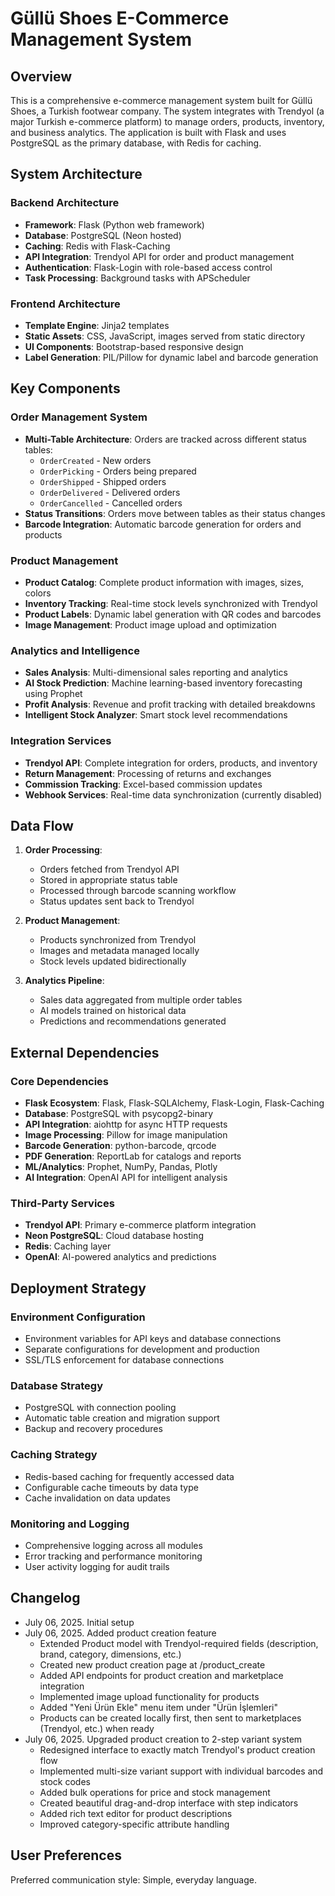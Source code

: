 # Güllü Shoes E-Commerce Management System

## Overview

This is a comprehensive e-commerce management system built for Güllü Shoes, a Turkish footwear company. The system integrates with Trendyol (a major Turkish e-commerce platform) to manage orders, products, inventory, and business analytics. The application is built with Flask and uses PostgreSQL as the primary database, with Redis for caching.

## System Architecture

### Backend Architecture
- **Framework**: Flask (Python web framework)
- **Database**: PostgreSQL (Neon hosted)
- **Caching**: Redis with Flask-Caching
- **API Integration**: Trendyol API for order and product management
- **Authentication**: Flask-Login with role-based access control
- **Task Processing**: Background tasks with APScheduler

### Frontend Architecture
- **Template Engine**: Jinja2 templates
- **Static Assets**: CSS, JavaScript, images served from static directory
- **UI Components**: Bootstrap-based responsive design
- **Label Generation**: PIL/Pillow for dynamic label and barcode generation

## Key Components

### Order Management System
- **Multi-Table Architecture**: Orders are tracked across different status tables:
  - `OrderCreated` - New orders
  - `OrderPicking` - Orders being prepared
  - `OrderShipped` - Shipped orders
  - `OrderDelivered` - Delivered orders
  - `OrderCancelled` - Cancelled orders
- **Status Transitions**: Orders move between tables as their status changes
- **Barcode Integration**: Automatic barcode generation for orders and products

### Product Management
- **Product Catalog**: Complete product information with images, sizes, colors
- **Inventory Tracking**: Real-time stock levels synchronized with Trendyol
- **Product Labels**: Dynamic label generation with QR codes and barcodes
- **Image Management**: Product image upload and optimization

### Analytics and Intelligence
- **Sales Analysis**: Multi-dimensional sales reporting and analytics
- **AI Stock Prediction**: Machine learning-based inventory forecasting using Prophet
- **Profit Analysis**: Revenue and profit tracking with detailed breakdowns
- **Intelligent Stock Analyzer**: Smart stock level recommendations

### Integration Services
- **Trendyol API**: Complete integration for orders, products, and inventory
- **Return Management**: Processing of returns and exchanges
- **Commission Tracking**: Excel-based commission updates
- **Webhook Services**: Real-time data synchronization (currently disabled)

## Data Flow

1. **Order Processing**:
   - Orders fetched from Trendyol API
   - Stored in appropriate status table
   - Processed through barcode scanning workflow
   - Status updates sent back to Trendyol

2. **Product Management**:
   - Products synchronized from Trendyol
   - Images and metadata managed locally
   - Stock levels updated bidirectionally

3. **Analytics Pipeline**:
   - Sales data aggregated from multiple order tables
   - AI models trained on historical data
   - Predictions and recommendations generated

## External Dependencies

### Core Dependencies
- **Flask Ecosystem**: Flask, Flask-SQLAlchemy, Flask-Login, Flask-Caching
- **Database**: PostgreSQL with psycopg2-binary
- **API Integration**: aiohttp for async HTTP requests
- **Image Processing**: Pillow for image manipulation
- **Barcode Generation**: python-barcode, qrcode
- **PDF Generation**: ReportLab for catalogs and reports
- **ML/Analytics**: Prophet, NumPy, Pandas, Plotly
- **AI Integration**: OpenAI API for intelligent analysis

### Third-Party Services
- **Trendyol API**: Primary e-commerce platform integration
- **Neon PostgreSQL**: Cloud database hosting
- **Redis**: Caching layer
- **OpenAI**: AI-powered analytics and predictions

## Deployment Strategy

### Environment Configuration
- Environment variables for API keys and database connections
- Separate configurations for development and production
- SSL/TLS enforcement for database connections

### Database Strategy
- PostgreSQL with connection pooling
- Automatic table creation and migration support
- Backup and recovery procedures

### Caching Strategy
- Redis-based caching for frequently accessed data
- Configurable cache timeouts by data type
- Cache invalidation on data updates

### Monitoring and Logging
- Comprehensive logging across all modules
- Error tracking and performance monitoring
- User activity logging for audit trails

## Changelog

- July 06, 2025. Initial setup
- July 06, 2025. Added product creation feature
  - Extended Product model with Trendyol-required fields (description, brand, category, dimensions, etc.)
  - Created new product creation page at /product_create
  - Added API endpoints for product creation and marketplace integration
  - Implemented image upload functionality for products
  - Added "Yeni Ürün Ekle" menu item under "Ürün İşlemleri"
  - Products can be created locally first, then sent to marketplaces (Trendyol, etc.) when ready
- July 06, 2025. Upgraded product creation to 2-step variant system
  - Redesigned interface to exactly match Trendyol's product creation flow
  - Implemented multi-size variant support with individual barcodes and stock codes
  - Added bulk operations for price and stock management
  - Created beautiful drag-and-drop interface with step indicators
  - Added rich text editor for product descriptions
  - Improved category-specific attribute handling

## User Preferences

Preferred communication style: Simple, everyday language.